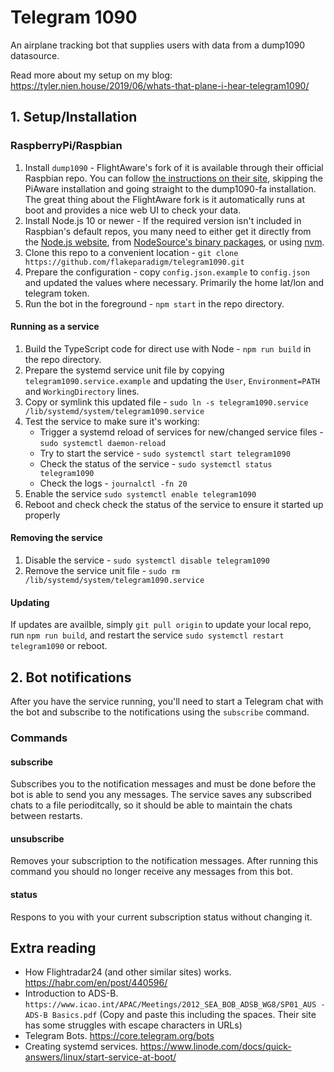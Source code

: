 # Telegram 1090
An airplane tracking bot that supplies users with data from a dump1090 datasource.

Read more about my setup on my blog: https://tyler.nien.house/2019/06/whats-that-plane-i-hear-telegram1090/

## 1. Setup/Installation
### RaspberryPi/Raspbian
1. Install `dump1090` - FlightAware's fork of it is available through their official Raspbian repo. You can follow [the instructions on their site](https://flightaware.com/adsb/piaware/install), skipping the PiAware installation and going straight to the dump1090-fa installation. The great thing about the FlightAware fork is it automatically runs at boot and provides a nice web UI to check your data.
1. Install Node.js 10 or newer - If the required version isn't included in Raspbian's default repos, you many need to either get it directly from the [Node.js website](https://nodejs.org/en/), from [NodeSource's binary packages](https://github.com/nodesource/distributions), or using [nvm](https://github.com/nvm-sh/nvm).
1. Clone this repo to a convenient location - `git clone https://github.com/flakeparadigm/telegram1090.git`
1. Prepare the configuration - copy `config.json.example` to `config.json` and updated the values where necessary. Primarily the home lat/lon and telegram token.
1. Run the bot in the foreground - `npm start` in the repo directory.

#### Running as a service
1. Build the TypeScript code for direct use with Node - `npm run build` in the repo directory.
1. Prepare the systemd service unit file by copying `telegram1090.service.example` and updating the `User`, `Environment=PATH` and `WorkingDirectory` lines.
1. Copy or symlink this updated file - `sudo ln -s telegram1090.service /lib/systemd/system/telegram1090.service`
1. Test the service to make sure it's working:
    - Trigger a systemd reload of services for new/changed service files - `sudo systemctl daemon-reload`
    - Try to start the service - `sudo systemctl start telegram1090`
    - Check the status of the service - `sudo systemctl status telegram1090`
    - Check the logs - `journalctl -fn 20`
1. Enable the service `sudo systemctl enable telegram1090`
1. Reboot and check check the status of the service to ensure it started up properly

#### Removing the service
1. Disable the service - `sudo systemctl disable telegram1090`
1. Remove the service unit file - `sudo rm /lib/systemd/system/telegram1090.service`

#### Updating
If updates are availble, simply `git pull origin` to update your local repo, run `npm run build`, and restart the service `sudo systemctl restart telegram1090` or reboot.

## 2. Bot notifications
After you have the service running, you'll need to start a Telegram chat with the bot and subscribe to the notifications using the `subscribe` command.

### Commands
#### subscribe
Subscribes you to the notification messages and must be done before the bot is able to send you any messages. The service saves any subscribed chats to a file perioditcally, so it should be able to maintain the chats between restarts.

#### unsubscribe
Removes your subscription to the notification messages. After running this command you should no longer receive any messages from this bot.

#### status
Respons to you with your current subscription status without changing it.

## Extra reading
- How Flightradar24 (and other similar sites) works. https://habr.com/en/post/440596/
- Introduction to ADS-B. `https://www.icao.int/APAC/Meetings/2012_SEA_BOB_ADSB_WG8/SP01_AUS - ADS-B Basics.pdf` (Copy and paste this including the spaces. Their site has some struggles with escape characters in URLs)
- Telegram Bots. https://core.telegram.org/bots
- Creating systemd services. https://www.linode.com/docs/quick-answers/linux/start-service-at-boot/
